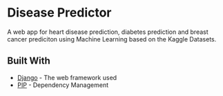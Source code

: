 # Disease Predictor

A web app for heart disease prediction, diabetes prediction and breast cancer prediciton using Machine Learning based on the Kaggle Datasets. 

## Built With

* [Django](https://www.djangoproject.com/) - The web framework used
* [PIP](https://pip.pypa.io/en/stable//) - Dependency Management
